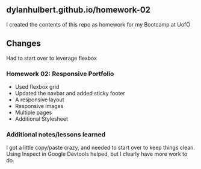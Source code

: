 ## dylanhulbert.github.io/homework-02
I created the contents of this repo as homework for my Bootcamp at UofO
## Changes
Had to start over to leverage flexbox
### Homework 02: Responsive Portfolio
* Used flexbox grid
* Updated the navbar and added sticky footer
* A responsive layout
* Responsive images
* Multiple pages
* Additional Stylesheet
### Additional notes/lessons learned
I got a little copy/paste crazy, and needed to start over to keep things clean.  Using Inspect in Google Devtools helped, but I clearly have more work to do.
